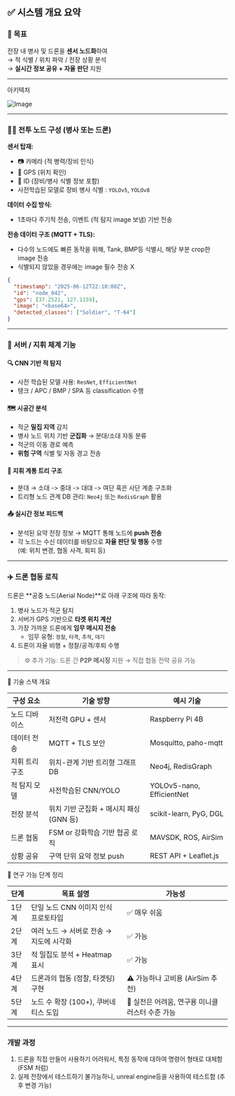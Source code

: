 ## ✅ 시스템 개요 요약

### 🎯 목표
전장 내 병사 및 드론을 **센서 노드화**하여  
→ 적 식별 / 위치 파악 / 전장 상황 분석  
→ **실시간 정보 공유 + 자율 판단** 지원

---


아키텍처


![Image](https://github.com/user-attachments/assets/d5c62f23-52d0-4703-811f-680e71bb440c)

---


### 🧍‍♂️ 전투 노드 구성 (병사 또는 드론)

**센서 탑재:**
- 📷 카메라 (적 병력/장비 인식)
- 📡 GPS (위치 확인)
- 🪪 ID (장비/병사 식별 정보 포함)
- 사전학습된 모델로 장비 병사 식별 : `YOLOv5`, `YOLOv8`

**데이터 수집 방식:**
- 1초마다 주기적 전송, 이벤트 (적 탐지 image 보냄) 기반 전송

**전송 데이터 구조 (MQTT + TLS):**
- 다수의 노드에도 빠른 동작을 위해, Tank, BMP등 식별시, 해당 부분 crop한 image 전송
- 식별되지 않았을 경우에는 image 필수 전송 X
```json
{
  "timestamp": "2025-06-12T22:10:00Z",
  "id": "node_042",
  "gps": [37.2521, 127.1159],
  "image": "<base64>",
  "detected_classes": ["Soldier", "T-64"]
}
```

---

### 🧠 서버 / 지휘 체계 기능

#### 🔍 CNN 기반 적 탐지
- 사전 학습된 모델 사용: `ResNet`, `EfficientNet`  
- 탱크 / APC / BMP / SPA 등 classification 수행

#### 🗺️ 시공간 분석
- 적군 **밀집 지역** 감지
- 병사 노드 위치 기반 **군집화** → 분대/소대 자동 분류
- 적군의 이동 경로 예측
- **위험 구역** 식별 및 자동 경고 전송

#### 🌲 지휘 계통 트리 구조
- 분대 → 소대 -> 중대 -> 대대 -> 여단 혹은 사단 계층 구조화
- 트리형 노드 관계 DB 관리: `Neo4j` 또는 `RedisGraph` 활용

#### 📤 실시간 정보 피드백
- 분석된 요약 전장 정보 → MQTT 통해 노드에 **push 전송**
- 각 노드는 수신 데이터를 바탕으로 **자율 판단 및 행동** 수행  
  (예: 위치 변경, 협동 사격, 회피 등)

---

### ✈️ 드론 협동 로직

드론은 **공중 노드(Aerial Node)**로 아래 구조에 따라 동작:

1. 병사 노드가 적군 탐지  
2. 서버가 GPS 기반으로 **타겟 위치 계산**  
3. 가장 가까운 드론에게 **임무 메시지 전송**  
   - 임무 유형: `정찰`, `타격`, `추적`, `대기`
4. 드론이 자율 비행 + 정찰/공격/후퇴 수행

> ⚙️ 추가 기능: 드론 간 **P2P 메시징** 지원 → 직접 협동 전략 공유 가능

---

🧰 기술 스택 개요


| 구성 요소    | 기술 방향                     | 예시 기술                        |
| -------- | ------------------------- | ---------------------------- |
| 노드 디바이스  | 저전력 GPU + 센서              | Raspberry Pi 4B |
| 데이터 전송   | MQTT + TLS 보안     | Mosquitto, paho-mqtt         |
| 지휘 트리 구조 | 위치-관계 기반 트리형 그래프 DB       | Neo4j, RedisGraph            |
| 적 탐지 모델  | 사전학습된 CNN/YOLO            | YOLOv5-nano, EfficientNet    |
| 전장 분석    | 위치 기반 군집화 + 메시지 패싱(GNN 등) | scikit-learn, PyG, DGL       |
| 드론 협동    | FSM or 강화학습 기반 협공 로직      | MAVSDK, ROS, AirSim          |
| 상황 공유    | 구역 단위 요약 정보 push          | REST API + Leaflet.js        |




🧪 연구 가능 단계 정리


| 단계  | 목표 설명                    | 가능성                          |
| --- | ------------------------ | ---------------------------- |
| 1단계 | 단일 노드 CNN 이미지 인식 프로토타입   | ✅ 매우 쉬움                      |
| 2단계 | 여러 노드 → 서버로 전송 → 지도에 시각화 | ✅ 가능                         |
| 3단계 | 적 밀집도 분석 + Heatmap 표시    | ✅ 가능                         |
| 4단계 | 드론과의 협동 (정찰, 타겟팅) 구현     | ⚠️ 가능하나 고비용 (AirSim 추천)      |
| 5단계 | 노드 수 확장 (100+), 쿠버네티스 도입 | 🔁 실전은 어려움, 연구용 미니클러스터 수준 가능 |


---


### 개발 과정

1. 드론을 직접 만들어 사용하기 어려워서, 특정 동작에 대하여 명령어 형태로 대체함 (FSM 처럼) 
2. 실제 전장에서 테스트하기 불가능하니, unreal engine등을 사용하여 테스트함 (추후 변경 가능)


